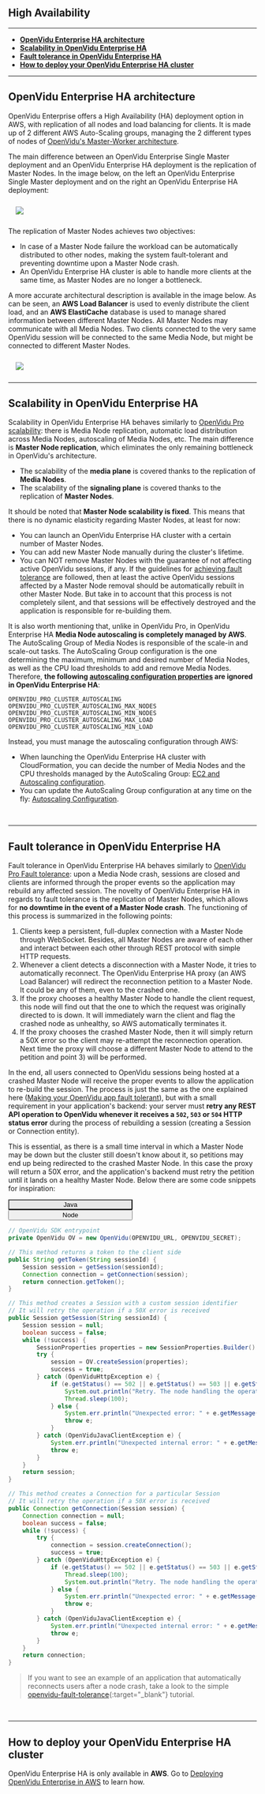 <h2 id="section-title">High Availability</h2>

---

- **[OpenVidu Enterprise HA architecture](#openvidu-enterprise-ha-architecture)**
- **[Scalability in OpenVidu Enterprise HA](#scalability-in-openvidu-enterprise-ha)**
- **[Fault tolerance in OpenVidu Enterprise HA](#fault-tolerance-in-openvidu-enterprise-ha)**
- **[How to deploy your OpenVidu Enterprise HA cluster](#how-to-deploy-your-openvidu-enterprise-ha-cluster)**

---

## OpenVidu Enterprise HA architecture

OpenVidu Enterprise offers a High Availability (HA) deployment option in AWS, with replication of all nodes and load balancing for clients. It is made up of 2 different AWS Auto-Scaling groups, managing the 2 different types of nodes of [OpenVidu's Master-Worker architecture](openvidu-pro/scalability/#openvidu-pro-architecture).

The main difference between an OpenVidu Enterprise Single Master deployment and an OpenVidu Enterprise HA deployment is the replication of Master Nodes. In the image below, on the left an OpenVidu Enterprise Single Master deployment and on the right an OpenVidu Enterprise HA deployment:

<div class="row">
    <div class="pro-gallery" style="margin: 25px 15px 25px 15px">
        <a data-fancybox="gallery-pro1" href="img/docs/openvidu-enterprise/enterprise-architecture.png"><img class="img-responsive" style="margin: auto; max-height: 480px; image-rendering: -webkit-optimize-contrast;" src="img/docs/openvidu-enterprise/enterprise-architecture.png"/></a>
    </div>
</div>

The replication of Master Nodes achieves two objectives:

- In case of a Master Node failure the workload can be automatically distributed to other nodes, making the system fault-tolerant and preventing downtime upon a Master Node crash.
- An OpenVidu Enterprise HA cluster is able to handle more clients at the same time, as Master Nodes are no longer a bottleneck.

A more accurate architectural description is available in the image below. As can be seen, an **AWS Load Balancer** is used to evenly distribute the client load, and an **AWS ElastiCache** database is used to manage shared information between different Master Nodes. All Master Nodes may communicate with all Media Nodes. Two clients connected to the very same OpenVidu session will be connected to the same Media Node, but might be connected to different Master Nodes.

<div class="row">
    <div class="pro-gallery" style="margin: 25px 15px 25px 15px">
        <a data-fancybox="gallery-pro1" href="img/docs/openvidu-enterprise/enterprise-architecture-2.png"><img class="img-responsive" style="margin: auto; max-height: 600px; image-rendering: -webkit-optimize-contrast;" src="img/docs/openvidu-enterprise/enterprise-architecture-2.png"/></a>
    </div>
</div>

---

## Scalability in OpenVidu Enterprise HA

Scalability in OpenVidu Enterprise HA behaves similarly to [OpenVidu Pro scalability](openvidu-pro/scalability): there is Media Node replication, automatic load distribution across Media Nodes, autoscaling of Media Nodes, etc. The main difference is **Master Node replication**, which eliminates the only remaining bottleneck in OpenVidu's architecture.

- The scalability of the **media plane** is covered thanks to the replication of **Media Nodes**.
- The scalability of the **signaling plane** is covered thanks to the replication of **Master Nodes**.

It should be noted that **Master Node scalability is fixed**. This means that there is no dynamic elasticity regarding Master Nodes, at least for now:

- You can launch an OpenVidu Enterprise HA cluster with a certain number of Master Nodes.
- You can add new Master Node manually during the cluster's lifetime.
- You can NOT remove Master Nodes with the guarantee of not affecting active OpenVidu sessions, if any. If the guidelines for [achieving fault tolerance](#fault-tolerance-in-openvidu-enterprise-ha) are followed, then at least the active OpenVidu sessions affected by a Master Node removal should be automatically rebuilt in other Master Node. But take in to account that this process is not completely silent, and that sessions will be effectively destroyed and the application is responsible for re-building them.

It is also worth mentioning that, unlike in OpenVidu Pro, in OpenVidu Enterprise HA **Media Node autoscaling is completely managed by AWS**. The AutoScaling Group of Media Nodes is responsible of the scale-in and scale-out tasks. The AutoScaling Group configuration is the one determining the maximum, minimum and desired number of Media Nodes, as well as the CPU load thresholds to add and remove Media Nodes. Therefore, **the following [autoscaling configuration properties](openvidu-pro/scalability/#enable-autoscaling) are ignored in OpenVidu Enterprise HA**:

```
OPENVIDU_PRO_CLUSTER_AUTOSCALING
OPENVIDU_PRO_CLUSTER_AUTOSCALING_MAX_NODES
OPENVIDU_PRO_CLUSTER_AUTOSCALING_MIN_NODES
OPENVIDU_PRO_CLUSTER_AUTOSCALING_MAX_LOAD
OPENVIDU_PRO_CLUSTER_AUTOSCALING_MIN_LOAD
```

Instead, you must manage the autoscaling configuration through AWS:

- When launching the OpenVidu Enterprise HA cluster with CloudFormation, you can decide the number of Media Nodes and the CPU thresholds managed by the AutoScaling Group: [EC2 and Autoscaling configuration](deployment/enterprise/aws/#53-ec2-and-autoscaling-configuration).
- You can update the AutoScaling Group configuration at any time on the fly: [Autoscaling Configuration](deployment/enterprise/aws/#autoscaling-configuration).

<br>

---

## Fault tolerance in OpenVidu Enterprise HA

Fault tolerance in OpenVidu Enterprise HA behaves similarly to [OpenVidu Pro Fault tolerance](openvidu-pro/fault-tolerance/#how-openvidu-pro-provides-fault-tolerance/): upon a Media Node crash, sessions are closed and clients are informed through the proper events so the application may rebuild any affected session. The novelty of OpenVidu Enterprise HA in regards to fault tolerance is the replication of Master Nodes, which allows for **no downtime in the event of a Master Node crash**. The functioning of this process is summarized in the following points:

1. Clients keep a persistent, full-duplex connection with a Master Node through WebSocket. Besides, all Master Nodes are aware of each other and interact between each other through REST protocol with simple HTTP requests.
2. Whenever a client detects a disconnection with a Master Node, it tries to automatically reconnect. The OpenVidu Enterprise HA proxy (an AWS Load Balancer) will redirect the reconnection petition to a Master Node. It could be any of them, even to the crashed one.
3. If the proxy chooses a healthy Master Node to handle the client request, this node will find out that the one to which the request was originally directed to is down. It will immediately warn the client and flag the crashed node as unhealthy, so AWS automatically terminates it.
4. If the proxy chooses the crashed Master Node, then it will simply return a 50X error so the client may re-attempt the reconnection operation. Next time the proxy will choose a different Master Node to attend to the petition and point 3) will be performed.

In the end, all users connected to OpenVidu sessions being hosted at a crashed Master Node will receive the proper events to allow the application to re-build the session. The process is just the same as the one explained here ([Making your OpenVidu app fault tolerant](openvidu-pro/fault-tolerance/#making-your-openvidu-app-fault-tolerant)), but with a small requirement in your application's backend: your server must **retry any REST API operation to OpenVidu whenever it receives a `502`, `503` or `504` HTTP status error** during the process of rebuilding a session (creating a Session or Connection entity).

This is essential, as there is a small time interval in which a Master Node may be down but the cluster still doesn't know about it, so petitions may end up being redirected to the crashed Master Node. In this case the proxy will return a 50X error, and the application's backend must retry the petition until it lands on a healthy Master Node. Below there are some code snippets for inspiration:

<div class="lang-tabs-container" markdown="1">

<div class="lang-tabs-header">
  <button class="lang-tabs-btn" onclick="changeLangTab(event)" style="background-color: #e8e8e8; color: black; width: 50%">Java</button>
  <button class="lang-tabs-btn" onclick="changeLangTab(event)" style="width: 50%">Node</button>
</div>

<div id="java" class="lang-tabs-content" markdown="1">

```java
// OpenVidu SDK entrypoint
private OpenVidu OV = new OpenVidu(OPENVIDU_URL, OPENVIDU_SECRET);

// This method returns a token to the client side
public String getToken(String sessionId) {
    Session session = getSession(sessionId);
    Connection connection = getConnection(session);
    return connection.getToken();
}

// This method creates a Session with a custom session identifier
// It will retry the operation if a 50X error is received
public Session getSession(String sessionId) {
    Session session = null;
    boolean success = false;
    while (!success) {
        SessionProperties properties = new SessionProperties.Builder().customSessionId(sessionId).build();
        try {
            session = OV.createSession(properties);
            success = true;
        } catch (OpenViduHttpException e) {
            if (e.getStatus() == 502 || e.getStatus() == 503 || e.getStatus() == 504) {
                System.out.println("Retry. The node handling the operation is crashed: " + e.getMessage());
                Thread.sleep(100);
            } else {
                System.err.println("Unexpected error: " + e.getMessage());
                throw e;
            }
        } catch (OpenViduJavaClientException e) {
            System.err.println("Unexpected internal error: " + e.getMessage());
            throw e;
        }
    }
    return session;
}

// This method creates a Connection for a particular Session
// It will retry the operation if a 50X error is received
public Connection getConnection(Session session) {
    Connection connection = null;
    boolean success = false;
    while (!success) {
        try {
            connection = session.createConnection();
            success = true;
        } catch (OpenViduHttpException e) {
            if (e.getStatus() == 502 || e.getStatus() == 503 || e.getStatus() == 504) {
                Thread.sleep(100);
                System.out.println("Retry. The node handling the operation is crashed: " + e.getMessage());
            } else {
                System.err.println("Unexpected error: " + e.getMessage());
                throw e;
            }
        } catch (OpenViduJavaClientException e) {
            System.err.println("Unexpected internal error: " + e.getMessage());
            throw e;
        }
    }
    return connection;
}
```

</div>

<div id="node" class="lang-tabs-content" style="display:none" markdown="1">

```javascript
// OpenVidu SDK entrypoint
var OV = new OpenVidu(OPENVIDU_URL, OPENVIDU_SECRET);

// This method returns a token to the client side
async function getToken(sessionId) {
    var session = await getSession(sessionId);
    var connection = await getConnection(session);
    return connection.token;
}

// This method creates a Session with a custom session identifier
// It will retry the operation if a 50X error is received
async function getSession(sessionId) {
    var session;
    var success = false;
    while (!success) {
        try {
            session = await OV.createSession({ customSessionId: sessionId });
            success = true;
        } catch (error) {
            if (error.message === 502 || error.message === 503 || error.message === 504) {
                await new Promise(resolve => setTimeout(resolve, 100)); // Wait 100 ms
                console.warn("Retry. The node handling the operation is crashed", e);
            } else {
                console.error("Unexpected error", e);
                throw e;
            }
        }
    }
    return session;
}

// This method creates a Connection for a particular Session
// It will retry the operation if a 50X error is received
async function getConnection(session) {
    var connection;
    var success = false;
    while (!success) {
        try {
            var connection = await session.createConnection({ customSessionId: sessionId });
            success = true;
        } catch (error) {
            if (error.message === 502 || error.message === 503 || error.message === 504) {
                await new Promise(resolve => setTimeout(resolve, 100)); // Wait 100 ms
                console.warn("Retry. The node handling the operation is crashed", e);
            } else {
                console.error("Unexpected error", e);
                throw e;
            }
        }
    }
    return connection;
}
```

</div>
</div>

> If you want to see an example of an application that automatically reconnects users after a node crash, take a look to the simple [openvidu-fault-tolerance](https://github.com/OpenVidu/openvidu-tutorials/tree/master/openvidu-fault-tolerance){:target="_blank"} tutorial.

<br>

---

## How to deploy your OpenVidu Enterprise HA cluster

OpenVidu Enterprise HA is only available in **AWS**. Go to [Deploying OpenVidu Enterprise in AWS](deployment/enterprise/aws/) to learn how.

<br>

<link rel="stylesheet" href="https://cdnjs.cloudflare.com/ajax/libs/fancybox/3.1.20/jquery.fancybox.min.css" />
<script src="https://cdnjs.cloudflare.com/ajax/libs/fancybox/3.1.20/jquery.fancybox.min.js"></script>
<script>
  $().fancybox({
    selector : '[data-fancybox]',
    infobar : true,
    arrows : false,
    loop: true,
    protect: true,
    transitionEffect: 'slide',
    buttons : [
        'close'
    ],
    clickOutside : 'close',
    clickSlide   : 'close',
  });
</script>

<script>
function changeLangTab(event) {
  var parent = event.target.parentNode.parentNode;
  var txt = event.target.textContent || event.target.innerText;
  var txt = txt.replace(/\s/g, "-").toLowerCase();
  for (var i = 0; i < parent.children.length; i++) {
    var child = parent.children[i];
    // Change appearance of language buttons
    if (child.classList.contains("lang-tabs-header")) {
        for (var j = 0; j < child.children.length; j++) {
            var btn = child.children[j];
            if (btn.classList.contains("lang-tabs-btn")) {
                btn.style.backgroundColor = btn === event.target ? '#e8e8e8' : '#f9f9f9';
                btn.style.color = btn === event.target ? 'black' : '#777';
            }
        }
    }
    // Change visibility of language content
    if (child.classList.contains("lang-tabs-content")) {
        if (child.id === txt) {
            child.style.display = "block";
        } else {
            child.style.display = "none";
        }
    }
  }
}
</script>
